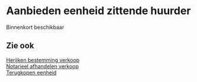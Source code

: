 # Aanbieden eenheid zittende huurder

Binnenkort beschikbaar

## Zie ook

[Herijken bestemming verkoop](../Herijken-bestemming-verkoop/)  
[Notarieel afhandelen verkoop](../Notarieel-afhandelen-verkoop/)  
[Terugkopen eenheid](../Terugkopen-eenheid/)
